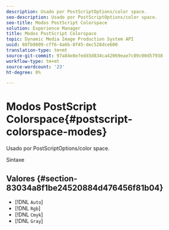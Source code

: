 ```yaml
---
description: Usado por PostScriptOptions/color space.
seo-description: Usado por PostScriptOptions/color space.
seo-title: Modos PostScript Colorspace
solution: Experience Manager
title: Modos PostScript Colorspace
topic: Dynamic Media Image Production System API
uuid: 88fb9809-cff6-4a6b-8f45-dec528dce600
translation-type: tm+mt
source-git-commit: 97a84e8e7edd3d834ca42069eae7c09c00d57938
workflow-type: tm+mt
source-wordcount: '23'
ht-degree: 0%

---
```



# Modos PostScript Colorspace{#postscript-colorspace-modes}

Usado por PostScriptOptions/color space.

Sintaxe

## Valores {#section-83034a8f1be24520884d476456f81b04}

* [!DNL `Auto`]
* [!DNL `Rgb`]
* [!DNL `Cmyk`]
* [!DNL `Gray`]

